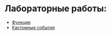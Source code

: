 # Лабораторные работы:
- [Функции](https://github.com/Lazarenko-Alexandr/ITMO-magister/blob/master/Functions.md)
- [Кастомные события]()

